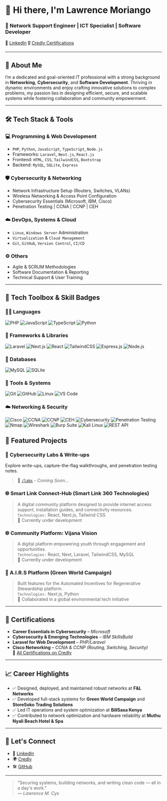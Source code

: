 # 👋 Hi there, I'm Lawrence Moriango

### 🎯 Network Support Engineer | ICT Specialist | Software Developer

<!--📍 Mombasa, Kenya  
📧 [lawrencemoriango@gmail.com](mailto:lawrencemoriango@gmail.com)  
📞 +254 711 668 974  -->
🔗 [LinkedIn](https://www.linkedin.com/in/lawrence-moriango)
🎖 [Credly Certifications](https://www.credly.com/users/lawrence-moriango)


---

## 🚀 About Me

I’m a dedicated and goal-oriented IT professional with a strong background in **Networking**, **Cybersecurity**, and **Software Development**. Thriving in dynamic environments and enjoy crafting innovative solutions to complex problems, my passion lies in designing efficient, secure, and scalable systems while fostering collaboration and community empowerment.

---

## 🛠️ Tech Stack & Tools

### 💻 Programming & Web Development
- `PHP`, `Python`, `JavaScript`, `TypeScript`, `Node.js`
- Frameworks: `Laravel`, `Next.js`, `React.js`
- Frontend: `HTML`, `CSS`, `TailwindCSS`, `Bootstrap`
- Backend: `MySQL`, `SQLite`, `Express`

### 🛡️ Cybersecurity & Networking
- Network Infrastructure Setup (Routers, Switches, VLANs)
- Wireless Networking & Access Point Configuration
- Cybersecurity Essentials (Microsoft, IBM, Cisco)
- Penetration Testing | CCNA | CCNP | CEH

### ☁️ DevOps, Systems & Cloud
- `Linux`, `Windows Server` Administration
- `Virtualization` & `Cloud Management`
- `Git`, `GitHub`, `Version Control`, `CI/CD`

### ⚙️ Others
- Agile & SCRUM Methodologies
- Software Documentation & Reporting
- Technical Support & User Training

---

## 🧰 Tech Toolbox & Skill Badges

### 👨‍💻 Languages  
![PHP](https://img.shields.io/badge/PHP-777BB4?style=for-the-badge&logo=php&logoColor=white)
![JavaScript](https://img.shields.io/badge/JavaScript-F7DF1E?style=for-the-badge&logo=javascript&logoColor=black)
![TypeScript](https://img.shields.io/badge/TypeScript-3178C6?style=for-the-badge&logo=typescript&logoColor=white)
![Python](https://img.shields.io/badge/Python-306998?style=for-the-badge&logo=python&logoColor=white)

### 🧱 Frameworks & Libraries  
![Laravel](https://img.shields.io/badge/Laravel-F05340?style=for-the-badge&logo=laravel&logoColor=white)
![Next.js](https://img.shields.io/badge/Next.js-000000?style=for-the-badge&logo=nextdotjs)
![React](https://img.shields.io/badge/React-20232A?style=for-the-badge&logo=react&logoColor=61DAFB)
![TailwindCSS](https://img.shields.io/badge/Tailwind_CSS-38B2AC?style=for-the-badge&logo=tailwind-css&logoColor=white)
![Express.js](https://img.shields.io/badge/Express.js-404D59?style=for-the-badge&logo=express&logoColor=white)
![Node.js](https://img.shields.io/badge/Node.js-339933?style=for-the-badge&logo=nodedotjs&logoColor=white)

### 💾 Databases  
![MySQL](https://img.shields.io/badge/MySQL-00758F?style=for-the-badge&logo=mysql&logoColor=white)
![SQLite](https://img.shields.io/badge/SQLite-003B57?style=for-the-badge&logo=sqlite&logoColor=white)

### 🧠 Tools & Systems  
![Git](https://img.shields.io/badge/Git-F05032?style=for-the-badge&logo=git&logoColor=white)
![GitHub](https://img.shields.io/badge/GitHub-181717?style=for-the-badge&logo=github)
![Linux](https://img.shields.io/badge/Linux-FCC624?style=for-the-badge&logo=linux&logoColor=black)
![VS Code](https://img.shields.io/badge/VS_Code-007ACC?style=for-the-badge&logo=visual-studio-code&logoColor=white)

### ☁️ Networking & Security  
![Cisco](https://img.shields.io/badge/Cisco-1BA0D7?style=for-the-badge&logo=cisco&logoColor=white)
![CCNA](https://img.shields.io/badge/CCNA-Certified-blue?style=for-the-badge)
![CCNP](https://img.shields.io/badge/CCNP-Certified-purple?style=for-the-badge)
![CEH](https://img.shields.io/badge/CEH-Certified-red?style=for-the-badge)
![Cybersecurity](https://img.shields.io/badge/Cybersecurity-E95420?style=for-the-badge&logo=ubuntu&logoColor=white)
![Penetration Testing](https://img.shields.io/badge/Penetration_Testing-grey?style=for-the-badge&logo=testing-library)
![Nmap](https://img.shields.io/badge/Nmap-4682B4?style=for-the-badge&logo=nmap&logoColor=white)
![Wireshark](https://img.shields.io/badge/Wireshark-1679AB?style=for-the-badge&logo=wireshark&logoColor=white)
![Burp Suite](https://img.shields.io/badge/Burp_Suite-FF6F00?style=for-the-badge&logo=burpsuite&logoColor=white)
![Kali Linux](https://img.shields.io/badge/Kali_Linux-557C94?style=for-the-badge&logo=kalilinux&logoColor=white)
![REST API](https://img.shields.io/badge/REST_API-FF4088?style=for-the-badge&logo=fastapi&logoColor=white)


<!--## 📊 GitHub Stats

![Lawrence's GitHub Stats](https://github-readme-stats.vercel.app/api?username=L-moriango&show_icons=true&theme=github_dark&hide_title=false)
![Top Languages](https://github-readme-stats.vercel.app/api/top-langs/?username=L-moriango&layout=compact&theme=github_dark)

![Visitor Badge](https://komarev.com/ghpvc/?username=lawrencemoriango&style=flat-square&color=blue)
-->



## 📂 Featured Projects

### 🔐 **Cybersecurity Labs & Write-ups**
Explore write-ups, capture-the-flag walkthroughs, and penetration testing notes.  
> 📁 [`/labs`](https://github.com/lawrencemoriango/labs) - *Coming Soon...*

### 🌐 **Smart Link Connect-Hub (Smart Link 360 Technologies)**
> A digital community platform designed to provide internet access support, installation guides, and connectivity resources.  
> `Technologies:` React, Next.js, Tailwind CSS  
> 🚧 Currently under development

### 🌐 **Community Platform: Vijana Vision**
> A digital platform empowering youth through engagement and opportunities.  
> `Technologies:` React, Next, Laravel, TailwindCSS, MySQL  
> 🚧 Currently under development

### 🧠 **A.I.R.S Platform (Green World Campaign)**
> Built features for the Automated Incentives for Regenerative Stewardship platform.  
> `Technologies:` Next.js, Python  
> 🚀 Collaborated in a global environmental tech initiative

---

## 📜 Certifications

- **Career Essentials in Cybersecurity** – *Microsoft*
- **Cybersecurity & Emerging Technologies** – *IBM SkillsBuild*
- **Laravel for Web Development** – *PHP/Laravel*
- **Cisco Networking** – *CCNA & CCNP (Routing, Switching, Security)*  
🧾 [All Certifications on Credly](https://www.credly.com/users/lawrence-moriango)

---

## 📈 Career Highlights

- ✅ Designed, deployed, and maintained robust networks at **F&L Networks**  
- ✅ Developed full-stack systems for **Green World Campaign** and **StoreSoko Trading Solutions**
- ✅ Led IT operations and system optimization at **BillSasa Kenya**
- ✅ Contributed to network optimization and hardware reliability at **Muthu Nyali Beach Hotel & Spa**

---

## 💬 Let's Connect

- 💼 [LinkedIn](https://www.linkedin.com/in/lawrence-moriango)
- 🌍 [Credly](https://www.credly.com/users/lawrence-moriango)
- 🛠️ [GitHub](https://github.com/L-moriango)

---

> "Securing systems, building networks, and writing clean code — all in a day's work."  
> — *Lawrence M. Cys*


